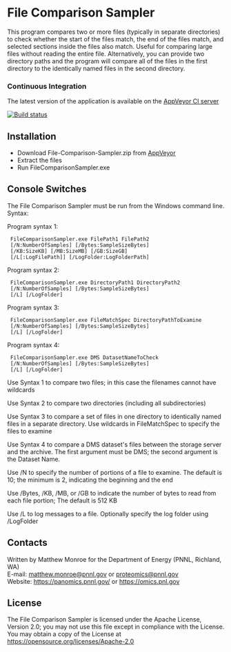 # File Comparison Sampler

This program compares two or more files (typically in separate directories) to
check whether the start of the files match, the end of the files match, and
selected sections inside the files also match. Useful for comparing large files
without reading the entire file. Alternatively, you can provide two directory
paths and the program will compare all of the files in the first directory to the
identically named files in the second directory.

### Continuous Integration

The latest version of the application is available on the [AppVeyor CI server](https://ci.appveyor.com/project/PNNLCompMassSpec/file-comparison-sampler/build/artifacts)

[![Build status](https://ci.appveyor.com/api/projects/status/n4ebkr0xco519ecb?svg=true)](https://ci.appveyor.com/project/PNNLCompMassSpec/file-comparison-sampler)

## Installation

* Download File-Comparison-Sampler.zip from [AppVeyor](https://ci.appveyor.com/project/PNNLCompMassSpec/file-comparison-sampler/build/artifacts)
* Extract the files
* Run FileComparisonSampler.exe

## Console Switches

The File Comparison Sampler must be run from the Windows command line.  Syntax:

Program syntax 1:
```
 FileComparisonSampler.exe FilePath1 FilePath2
 [/N:NumberOfSamples] [/Bytes:SampleSizeBytes]
 [/KB:SizeKB] [/MB:SizeMB] [/GB:SizeGB]
 [/L[:LogFilePath]] [/LogFolder:LogFolderPath]
```

Program syntax 2:
```
 FileComparisonSampler.exe DirectoryPath1 DirectoryPath2
 [/N:NumberOfSamples] [/Bytes:SampleSizeBytes]
 [/L] [/LogFolder]
```

Program syntax 3:
```
 FileComparisonSampler.exe FileMatchSpec DirectoryPathToExamine
 [/N:NumberOfSamples] [/Bytes:SampleSizeBytes]
 [/L] [/LogFolder]
```

Program syntax 4:
```
 FileComparisonSampler.exe DMS DatasetNameToCheck
 [/N:NumberOfSamples] [/Bytes:SampleSizeBytes]
 [/L] [/LogFolder]
```

Use Syntax 1 to compare two files; in this case the filenames cannot have wildcards

Use Syntax 2 to compare two directories (including all subdirectories)

Use Syntax 3 to compare a set of files in one directory to identically named
files in a separate directory. Use wildcards in FileMatchSpec to specify the
files to examine

Use Syntax 4 to compare a DMS dataset's files between the storage server and the
archive. The first argument must be DMS; the second argument is the Dataset Name.

Use /N to specify the number of portions of a file to examine. The default is 10;
the minimum is 2, indicating the beginning and the end

Use /Bytes, /KB, /MB, or /GB to indicate the number of bytes to read from each
file portion; The default is 512 KB

Use /L to log messages to a file. Optionally specify the log folder using /LogFolder

## Contacts

Written by Matthew Monroe for the Department of Energy (PNNL, Richland, WA) \
E-mail: matthew.monroe@pnnl.gov or proteomics@pnnl.gov\
Website: https://panomics.pnnl.gov/ or https://omics.pnl.gov

## License

The File Comparison Sampler is licensed under the Apache License, Version 2.0; 
you may not use this file except in compliance with the License.  You may obtain 
a copy of the License at https://opensource.org/licenses/Apache-2.0
